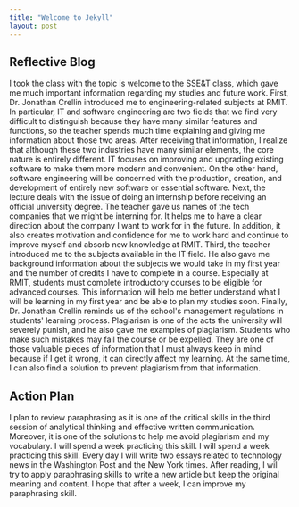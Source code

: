 ```yaml
---
title: "Welcome to Jekyll"
layout: post
---
```


## Reflective Blog

I took the class with the topic is welcome to the SSE&T class, which gave me much important information regarding my studies and future work. First, Dr. Jonathan Crellin introduced me to engineering-related subjects at RMIT. In particular, IT and software engineering are two fields that we find very difficult to distinguish because they have many similar features and functions, so the teacher spends much time explaining and giving me information about those two areas. After receiving that information, I realize that although these two industries have many similar elements, the core nature is entirely different. IT focuses on improving and upgrading existing software to make them more modern and convenient.
On the other hand, software engineering will be concerned with the production, creation, and development of entirely new software or essential software. Next, the lecture deals with the issue of doing an internship before receiving an official university degree. The teacher gave us names of the tech companies that we might be interning for. It helps me to have a clear direction about the company I want to work for in the future. In addition, it also creates motivation and confidence for me to work hard and continue to improve myself and absorb new knowledge at RMIT. Third, the teacher introduced me to the subjects available in the IT field. He also gave me background information about the subjects we would take in my first year and the number of credits I have to complete in a course. Especially at RMIT, students must complete introductory courses to be eligible for advanced courses. This information will help me better understand what I will be learning in my first year and be able to plan my studies soon. Finally, Dr. Jonathan Crellin reminds us of the school's management regulations in students' learning process. Plagiarism is one of the acts the university will severely punish, and he also gave me examples of plagiarism. Students who make such mistakes may fail the course or be expelled. They are one of those valuable pieces of information that I must always keep in mind because if I get it wrong, it can directly affect my learning. At the same time, I can also find a solution to prevent plagiarism from that information.

## Action Plan

I plan to review paraphrasing as it is one of the critical skills in the third session of analytical thinking and effective written communication. Moreover, it is one of the solutions to help me avoid plagiarism and my vocabulary. I will spend a week practicing this skill. I will spend a week practicing this skill. Every day I will write two essays related to technology news in the Washington Post and the New York times. After reading, I will try to apply paraphrasing skills to write a new article but keep the original meaning and content. I hope that after a week, I can improve my paraphrasing skill.
